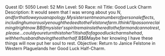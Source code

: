 Quest ID: 5050
Level: 52
Min Level: 50
Race: nil
Title: Good Luck Charm
Description: It would seem that I was wrong about you $N, and for that I owe you an apology.My sister sent me a number of personal effects, including humorously enough the deed to the Felstone farm.I think I'll pass on reclaiming it right now.$B$BIf my sister's spirit remains tethered to the farm and cannot rest, please... could you return this to her?It is half of a good luck charm she had, with her husband having the other half.$B$BMaybe her knowing I have these things will now put her soul to rest.
Objective: Return to Janice Felstone in Western Plaguelands her Good Luck Half-Charm.
